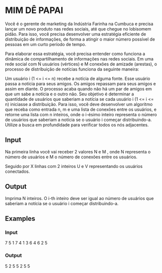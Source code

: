 # MIM DÊ PAPAI

Você é o gerente de marketing da Indústria Farinha na Cumbuca e precisa lançar um novo produto nas redes sociais, até que chegue no lobisomem pidão. Para isso, você precisa desenvolver uma estratégia eficiente de distribuição de informações, de forma a atingir o maior número possível de pessoas em um curto período de tempo.

Para elaborar essa estratégia, você precisa entender como funciona a dinâmica de compartilhamento de informações nas redes sociais. Em uma rede social com N usuários (vértices) e M conexões de amizade (arestas), o processo de distribuição de notícias funciona da seguinte maneira:

Um usuário i (1 <= i <= n) recebe a notícia de alguma fonte.
Esse usuário passa a notícia para seus amigos.
Os amigos repassam para seus amigos e assim em diante.
O processo acaba quando não há um par de amigos em que um sabe a notícia e o outro não.
Seu objetivo é determinar a quantidade de usuários que saberiam a notícia se cada usuário i (1 <= i <= n) iniciasse a distribuição. Para isso, você deve desenvolver um algoritmo que receba como entrada n, m e uma lista de conexões entre os usuários, e retorne uma lista com n inteiros, onde o i-ésimo inteiro representa o número de usuários que saberiam a notícia se o usuário i começar distribuindo-a. Utilize a busca em profundidade para verificar todos os nós adjacentes.


## Input

Na primeira linha você vai receber 2 valores N e M , onde N representa o número de usuários e M o número de conexões entre os usuários.

Seguido por X linhas com 2 inteiros U e V representando os usuários conectados.

## Output

Imprima N inteiros. O i-th inteiro deve ser igual ao número de usuários que saberiam a notícia se o usuário i começar distribuindo-a.

## Examples

### Input

7 5
1 7
4 1
3 6
4 6
2 5

### Output

5 2 5 5 2 5 5
